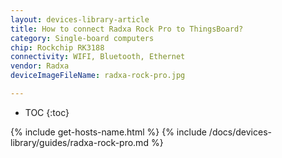 ```yaml
---
layout: devices-library-article
title: How to connect Radxa Rock Pro to ThingsBoard?
category: Single-board computers
chip: Rockchip RK3188
connectivity: WIFI, Bluetooth, Ethernet
vendor: Radxa
deviceImageFileName: radxa-rock-pro.jpg

---
```



* TOC
{:toc}

{% include get-hosts-name.html %}
{% include /docs/devices-library/guides/radxa-rock-pro.md %}